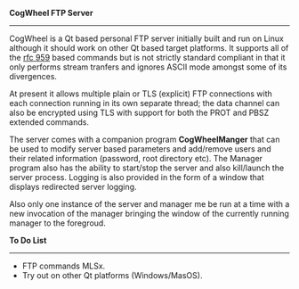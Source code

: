 **CogWheel FTP Server**
***

CogWheel is a Qt based personal FTP server initially built and run on Linux although it should work on other Qt based target platforms. It supports all of the [ rfc 959](https://tools.ietf.org/html/rfc959)  based commands but is not strictly standard compliant in that it only performs stream tranfers and ignores ASCII mode amongst some of its divergences.

At present it allows multiple plain or  TLS (explicit) FTP connections  with each connection running in its own separate thread; the data channel can also be encrypted using TLS with support for both the PROT and PBSZ extended commands. 

The server comes with a companion program **CogWheelManger**  that can be used to modify server based parameters and add/remove users and their related information (password, root directory etc). The Manager program also has the ability to start/stop the server and also kill/launch the server process. Logging is also provided in the form of a window that displays redirected server logging.

Also only one instance of the server and manager me be run at a time with a new invocation of the manager bringing the window of the currently running manager to the foregroud.

**To Do List**
***
- FTP commands MLSx.
- Try out on other Qt platforms (Windows/MasOS).
 